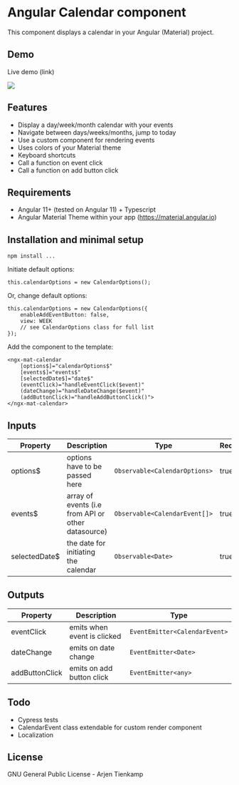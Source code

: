 # Angular Calendar component

This component displays a calendar in your Angular (Material) project. 

## Demo
Live demo (link)

![](http://www.arjentienkamp.com/ngx-mat-calendar/gif-example-1.gif)

## Features
- Display a day/week/month calendar with your events
- Navigate between days/weeks/months, jump to today
- Use a custom component for rendering events
- Uses colors of your Material theme
- Keyboard shortcuts
- Call a function on event click
- Call a function on add button click

## Requirements
- Angular 11+ (tested on Angular 11) + Typescript
- Angular Material Theme within your app (https://material.angular.io)

## Installation and minimal setup
```
npm install ...
```

Initiate default options:
```
this.calendarOptions = new CalendarOptions();
```

Or, change default options:
```
this.calendarOptions = new CalendarOptions({
    enableAddEventButton: false,
    view: WEEK
    // see CalendarOptions class for full list
});
```

Add the component to the template:

```
<ngx-mat-calendar
    [options$]="calendarOptions$"
    [events$]="events$"
    [selectedDate$]="date$"
    (eventClick)="handleEventClick($event)"
    (dateChange)="handleDateChange($event)"
    (addButtonClick)="handleAddButtonClick()">
</ngx-mat-calendar>
```

## Inputs
| Property        | Description                                         | Type                            | Required |
|-----------------|-----------------------------------------------------|---------------------------------|----------|
| options$        | options have to be passed here                      | `Observable<CalendarOptions>`   | true     |
| events$         | array of events (i.e from API or other datasource)  | `Observable<CalendarEvent[]>`   | true     |
| selectedDate$   | the date for initiating the calendar                | `Observable<Date>`              | true     |

## Outputs
| Property        | Description                                         | Type                          |
|-----------------|-----------------------------------------------------|-------------------------------|
| eventClick      | emits when event is clicked                         | `EventEmitter<CalendarEvent>` |
| dateChange      | emits on date change                                | `EventEmitter<Date>`          |
| addButtonClick  | emits on add button click                           | `EventEmitter<any>`           |

## Todo
- Cypress tests
- CalendarEvent class extendable for custom render component
- Localization

## License
GNU General Public License - Arjen Tienkamp